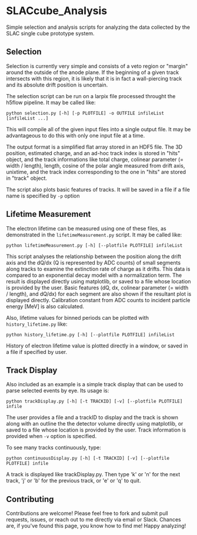 # SLACcube_Analysis

Simple selection and analysis scripts for analyzing the data collected by the SLAC single cube prototype system.

## Selection

Selection is currently very simple and consists of a veto region or "margin" around the outside of the anode plane.  If the beginning of a given track intersects with this region, it is likely that it is in fact a wall-piercing track and its absolute drift position is uncertain.

The selection script can be run on a larpix file processed throught the h5flow pipeline.  It may be called like:

```
python selection.py [-h] [-p PLOTFILE] -o OUTFILE infileList [infileList ...]
```

This will compile all of the given input files into a single output file.  It may be advantageous to do this with only one input file at a time.

The output format is a simplified flat array stored in an HDF5 file.  The 3D position, estimated charge, and an ad-hoc track index is stored in "hits" object, and the track informations like total charge, colinear parameter (= width / length), length, cosine of the polar angle measured from drift axis, unixtime, and the track index corresponding to the one in "hits" are stored in "track" object.

The script also plots basic features of tracks. It will be saved in a file if a file name is specified by `-p` option

## Lifetime Measurement

The electron lifetime can be measured using one of these files, as demonstrated in the `lifetimeMeasurement.py` script.  It may be called like:

```
python lifetimeMeasurement.py [-h] [--plotfile PLOTFILE] infileList
```

This script analyses the relationship between the position along the drift axis and the dQ/dx (Q is represented by ADC counts) of small segments along tracks to examine the extinction rate of charge as it drifts.  This data is compared to an exponential decay model with a normalization term.  The result is displayed directly using matplotlib, or saved to a file whose location is provided by the user. Basic features (dQ, dx, colinear parameter (= width / length), and dQ/dx) for each segment are also shown if the resultant plot is displayed directly. Calibration constant from ADC counts to incident particle energy [MeV] is also calculated.

Also, lifetime values for binned periods can be plotted with `history_lifetime.py` like:

```
python history_lifetime.py [-h] [--plotfile PLOTFILE] infileList
```

History of electron lifetime value is plotted directly in a window, or saved in a file if specified by user.

## Track Display

Also included as an example is a simple track display that can be used to parse selected events by eye.  Its usage is:

```
python trackDisplay.py [-h] [-t TRACKID] [-v] [--plotfile PLOTFILE] infile
```

The user provides a file and a trackID to display and the track is shown along with an outline the the detector volume directly using matplotlib, or saved to a file whose location is provided by the user. Track information is provided when `-v` option is specified.

To see many tracks continuously, type:

```
python continuousDisplay.py [-h] [-t TRACKID] [-v] [--plotfile PLOTFILE] infile
```

A track is displayed like trackDisplay.py. Then type 'k' or 'n' for the next track, 'j' or 'b' for the previous track, or 'e' or 'q' to quit.

## Contributing

Contributions are welcome!  Please feel free to fork and submit pull requests, issues, or reach out to me directly via email or Slack.  Chances are, if you've found this page, you know how to find me!  Happy analyzing!
